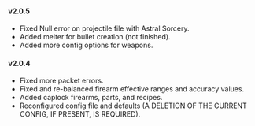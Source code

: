#### v2.0.5

- Fixed Null error on projectile file with Astral Sorcery.
- Added melter for bullet creation (not finished).
- Added more config options for weapons.

#### v2.0.4

- Fixed more packet errors.
- Fixed and re-balanced firearm effective ranges and accuracy values.
- Added caplock firearms, parts, and recipes.
- Reconfigured config file and defaults (A DELETION OF THE CURRENT CONFIG, IF PRESENT, IS REQUIRED).
